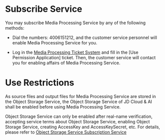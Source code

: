 # Subscribe Service

You may subscribe Media Processing Service by any of the following methods:

-   Dial the numbers: 4006151212, and the customer service personnel will enable Media Processing Service for you.

-   Log in the [Media Processing Ticket System](https://ticket.jdcloud.com/applyorder/form?cateId=352&questionId=999) and fill in the [Use Permission Application] ticket. Then, the customer service will contact you for enabling affairs of Media Processing Service.

# Use Restrictions

As source files and output files for Media Processing Service are stored in the Object Storage Service, the Object Storage Service of JD Cloud & AI shall be enabled before using Media Processing Service.

Object Storage Service can only be enabled after real-name verification, accepting service terms about Object Storage Service, enabling Object Storage Service, creating AccessKey and AccessKeySecret, etc. For details, please refer to [Object Storage Service Subscription Service](../../../Storage-and-CDN/Object-Storage-Service/Getting-Started/Sign-Up-Service-1.md)

